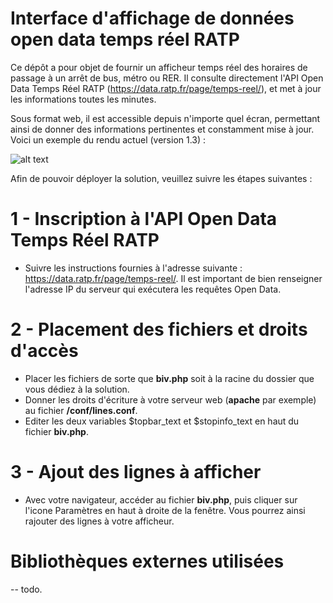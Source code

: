 # Interface d'affichage de données open data temps réel RATP
Ce dépôt a pour objet de fournir un afficheur temps réel des horaires de passage à un arrêt de bus, métro ou RER.
Il consulte directement l'API Open Data Temps Réel RATP (https://data.ratp.fr/page/temps-reel/), et met à jour les informations toutes les minutes.

Sous format web, il est accessible depuis n'importe quel écran, permettant ainsi de donner des informations pertinentes et constamment mise à jour. Voici un exemple du rendu actuel (version 1.3) :

![alt text](https://zaratustra.fr/github/capt/capture.png)


Afin de pouvoir déployer la solution, veuillez suivre les étapes suivantes :

# 1 - Inscription à l'API Open Data Temps Réel RATP
- Suivre les instructions fournies à l'adresse suivante : https://data.ratp.fr/page/temps-reel/. Il est important de bien renseigner l'adresse IP du serveur qui exécutera les requêtes Open Data.

# 2 - Placement des fichiers et droits d'accès
- Placer les fichiers de sorte que **biv.php** soit à la racine du dossier que vous dédiez à la solution.
- Donner les droits d'écriture à votre serveur web (**apache** par exemple) au fichier **/conf/lines.conf**.
- Editer les deux variables $topbar_text et $stopinfo_text en haut du fichier **biv.php**.

# 3 - Ajout des lignes à afficher
- Avec votre navigateur, accéder au fichier **biv.php**, puis cliquer sur l'icone Paramètres en haut à droite de la fenêtre. Vous pourrez ainsi rajouter des lignes à votre afficheur.

# Bibliothèques externes utilisées
-- todo.
